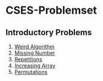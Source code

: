 # CSES-Problemset

## Introductory Problems
1. [Weird Algorithm](https://github.com/Ganesh-IIT-BHU/CSES-Problemset/blob/20e6b8349f4b0016e469fcd8591165a41b9eee15/Introductory%20Problems/Weird%20Algorithm.cpp)
2. [Missing Number]()
3. [Repetitions]()
4. [Increasing Array]()
5. [Permutations]()
